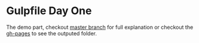 # Gulpfile Day One

The demo part, checkout [master branch](https://github.com/alvarto/gulp-day-one/tree/master) for full explanation or checkout the [gh-pages](http://alvarto.github.io/gulp-day-one/destination/index.html) to see the outputed folder.